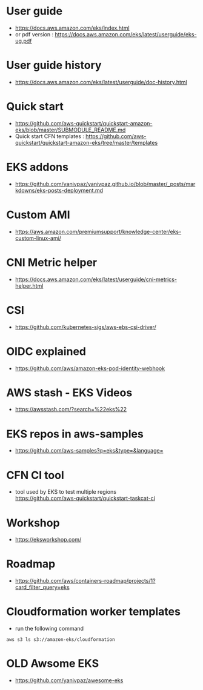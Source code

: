 # User guide
* https://docs.aws.amazon.com/eks/index.html
* or pdf version : https://docs.aws.amazon.com/eks/latest/userguide/eks-ug.pdf
 
# User guide history 
* https://docs.aws.amazon.com/eks/latest/userguide/doc-history.html

# Quick start
* https://github.com/aws-quickstart/quickstart-amazon-eks/blob/master/SUBMODULE_README.md
* Quick start CFN templates : https://github.com/aws-quickstart/quickstart-amazon-eks/tree/master/templates

# EKS addons
* https://github.com/yanivpaz/yanivpaz.github.io/blob/master/_posts/markdowns/eks-posts-deployment.md

# Custom AMI
* https://aws.amazon.com/premiumsupport/knowledge-center/eks-custom-linux-ami/

# CNI Metric helper
* https://docs.aws.amazon.com/eks/latest/userguide/cni-metrics-helper.html

# CSI 
* https://github.com/kubernetes-sigs/aws-ebs-csi-driver/

# OIDC explained 
* https://github.com/aws/amazon-eks-pod-identity-webhook

# AWS stash - EKS Videos
* https://awsstash.com/?search=%22eks%22

# EKS repos in aws-samples 
* https://github.com/aws-samples?q=eks&type=&language=

# CFN CI tool
* tool used by EKS to test multiple regions  
  https://github.com/aws-quickstart/quickstart-taskcat-ci

# Workshop
* https://eksworkshop.com/

# Roadmap 
* https://github.com/aws/containers-roadmap/projects/1?card_filter_query=eks

# Cloudformation worker templates
* run the following command
```
aws s3 ls s3://amazon-eks/cloudformation
```

# OLD Awsome EKS 
* https://github.com/yanivpaz/awesome-eks 
